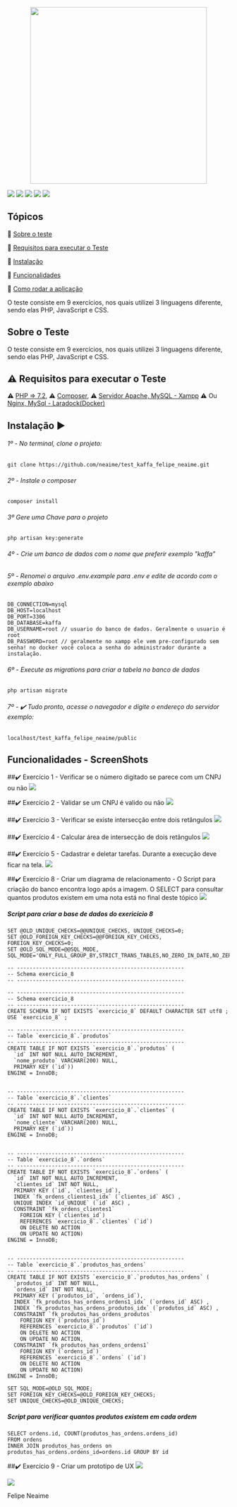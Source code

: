 <p align="center"><img src="https://github.com/neaime/test_kaffa_felipe_neaime/blob/master/banner-redme.png" width="400"></p>

<img src="https://img.shields.io/static/v1?label=laravel&message=framework&color=blue&style=for-the-badge&logo=laravel"/>  <img src="https://img.shields.io/static/v1?label=&message=php&color=666&style=for-the-badge&logo=php"/>  <img src="https://img.shields.io/static/v1?label&message=JavaScript&color=blue&style=for-the-badge&logo=javascript"/> <img src="https://img.shields.io/static/v1?label&message=HTML&color=blue&style=for-the-badge&logo=HTML"/> <img src="https://img.shields.io/static/v1?label&message=CSS&color=blue&style=for-the-badge&logo=CSS"/>

## Tópicos

:small_blue_diamond: [Sobre o teste](#sobre-o-teste)

:small_blue_diamond: [Requisitos para executar o Teste](#requisitos-para-executar-o-teste)

:small_blue_diamond: [Instalação](#instalação)

:small_blue_diamond: [Funcionalidades](#funcionalidades)

:small_blue_diamond: [Como rodar a aplicação](#como-rodar-a-aplicação-arrow_forward)


O teste consiste em 9 exercícios, nos quais utilizei 3 linguagens diferente, sendo elas PHP, JavaScript e CSS.

## Sobre o Teste

O teste consiste em 9 exercícios, nos quais utilizei 3 linguagens diferente, sendo elas PHP, JavaScript e CSS.

## :warning: Requisitos para executar o Teste

:warning: [PHP => 7.2](https://www.php.net/downloads),
:warning: [Composer](https://getcomposer.org/),
:warning: [Servidor Apache, MySQL - Xampp](https://www.apachefriends.org/pt_br/index.html) :warning: Ou [Nginx, MySql - Laradock(Docker)](https://laradock.io/)


## Instalação :arrow_forward:

###### 1º - No terminal, clone o projeto: 
```
git clone https://github.com/neaime/test_kaffa_felipe_neaime.git
```

###### 2º - Instale o composer
```
composer install
```

###### 3º Gere uma Chave para o projeto
```
php artisan key:generate
```

###### 4º - Crie um banco de dados com o nome que preferir exemplo "kaffa"

###### 5º - Renomei o arquivo .env.example para .env e edite de acordo com o exemplo abaixo
```
DB_CONNECTION=mysql
DB_HOST=localhost
DB_PORT=3306
DB_DATABASE=kaffa
DB_USERNAME=root // usuario do banco de dados. Geralmente o usuario é root
DB_PASSWORD=root // geralmente no xampp ele vem pre-configurado sem senha! no docker você coloca a senha do administrador durante a instalação.
```

###### 6º - Execute as migrations para criar a tabela no banco de dados
```
php artisan migrate
```

###### 7º - :heavy_check_mark: Tudo pronto, acesse o navegador e digite o endereço do servidor exemplo:
```
localhost/test_kaffa_felipe_neaime/public
```

## Funcionalidades - ScreenShots

##:heavy_check_mark: Exercício 1 - Verificar se o número digitado se parece com um CNPJ ou não
![](https://github.com/neaime/test_kaffa_felipe_neaime/blob/master/public/img-readme/exercicio-1/exercicio-1.gif)


##:heavy_check_mark: Exercício 2 - Validar se um CNPJ é valido ou não
![](https://github.com/neaime/test_kaffa_felipe_neaime/blob/master/public/img-readme/exercicio-2/exercicio-2.gif)

##:heavy_check_mark: Exercício 3 - Verificar se existe intersecção entre dois retângulos
![](https://github.com/neaime/test_kaffa_felipe_neaime/blob/master/public/img-readme/exercicio-3/exericicio-3.gif)

##:heavy_check_mark: Exercício 4 - Calcular área de intersecção de dois retângulos
![](https://github.com/neaime/test_kaffa_felipe_neaime/blob/master/public/img-readme/exercicio-4/exerciocio-4.gif)

##:heavy_check_mark: Exercício 5 - Cadastrar e deletar tarefas. Durante a execução deve ficar na tela.
![](https://github.com/neaime/test_kaffa_felipe_neaime/blob/master/public/img-readme/exercicio-5/exercicio-5.gif)

##:heavy_check_mark: Exercício 8 - Criar um diagrama de relacionamento - O Script para criação do banco encontra logo após a imagem. O SELECT para consultar quantos produtos existem em uma nota está no final deste tópico
![](https://github.com/neaime/test_kaffa_felipe_neaime/blob/master/public/img/diagrama-de-relacionamento.png)

##### Script para criar a base de dados do exericício 8
```
SET @OLD_UNIQUE_CHECKS=@@UNIQUE_CHECKS, UNIQUE_CHECKS=0;
SET @OLD_FOREIGN_KEY_CHECKS=@@FOREIGN_KEY_CHECKS, FOREIGN_KEY_CHECKS=0;
SET @OLD_SQL_MODE=@@SQL_MODE, SQL_MODE='ONLY_FULL_GROUP_BY,STRICT_TRANS_TABLES,NO_ZERO_IN_DATE,NO_ZERO_DATE,ERROR_FOR_DIVISION_BY_ZERO,NO_ENGINE_SUBSTITUTION';

-- -----------------------------------------------------
-- Schema exercicio_8
-- -----------------------------------------------------

-- -----------------------------------------------------
-- Schema exercicio_8
-- -----------------------------------------------------
CREATE SCHEMA IF NOT EXISTS `exercicio_8` DEFAULT CHARACTER SET utf8 ;
USE `exercicio_8` ;

-- -----------------------------------------------------
-- Table `exercicio_8`.`produtos`
-- -----------------------------------------------------
CREATE TABLE IF NOT EXISTS `exercicio_8`.`produtos` (
  `id` INT NOT NULL AUTO_INCREMENT,
  `nome_produto` VARCHAR(200) NULL,
  PRIMARY KEY (`id`))
ENGINE = InnoDB;


-- -----------------------------------------------------
-- Table `exercicio_8`.`clientes`
-- -----------------------------------------------------
CREATE TABLE IF NOT EXISTS `exercicio_8`.`clientes` (
  `id` INT NOT NULL AUTO_INCREMENT,
  `nome_cliente` VARCHAR(200) NULL,
  PRIMARY KEY (`id`))
ENGINE = InnoDB;


-- -----------------------------------------------------
-- Table `exercicio_8`.`ordens`
-- -----------------------------------------------------
CREATE TABLE IF NOT EXISTS `exercicio_8`.`ordens` (
  `id` INT NOT NULL AUTO_INCREMENT,
  `clientes_id` INT NOT NULL,
  PRIMARY KEY (`id`, `clientes_id`),
  INDEX `fk_ordens_clientes1_idx` (`clientes_id` ASC) ,
  UNIQUE INDEX `id_UNIQUE` (`id` ASC) ,
  CONSTRAINT `fk_ordens_clientes1`
    FOREIGN KEY (`clientes_id`)
    REFERENCES `exercicio_8`.`clientes` (`id`)
    ON DELETE NO ACTION
    ON UPDATE NO ACTION)
ENGINE = InnoDB;


-- -----------------------------------------------------
-- Table `exercicio_8`.`produtos_has_ordens`
-- -----------------------------------------------------
CREATE TABLE IF NOT EXISTS `exercicio_8`.`produtos_has_ordens` (
  `produtos_id` INT NOT NULL,
  `ordens_id` INT NOT NULL,
  PRIMARY KEY (`produtos_id`, `ordens_id`),
  INDEX `fk_produtos_has_ordens_ordens1_idx` (`ordens_id` ASC) ,
  INDEX `fk_produtos_has_ordens_produtos_idx` (`produtos_id` ASC) ,
  CONSTRAINT `fk_produtos_has_ordens_produtos`
    FOREIGN KEY (`produtos_id`)
    REFERENCES `exercicio_8`.`produtos` (`id`)
    ON DELETE NO ACTION
    ON UPDATE NO ACTION,
  CONSTRAINT `fk_produtos_has_ordens_ordens1`
    FOREIGN KEY (`ordens_id`)
    REFERENCES `exercicio_8`.`ordens` (`id`)
    ON DELETE NO ACTION
    ON UPDATE NO ACTION)
ENGINE = InnoDB;

SET SQL_MODE=@OLD_SQL_MODE;
SET FOREIGN_KEY_CHECKS=@OLD_FOREIGN_KEY_CHECKS;
SET UNIQUE_CHECKS=@OLD_UNIQUE_CHECKS;
```

##### Script para verificar quantos produtos existem em cada ordem
```
SELECT ordens.id, COUNT(produtos_has_ordens.ordens_id)
FROM ordens
INNER JOIN produtos_has_ordens on produtos_has_ordens.ordens_id=ordens.id GROUP BY id
```

##:heavy_check_mark: Exercício 9 - Criar um prototipo de UX
![](https://github.com/neaime/test_kaffa_felipe_neaime/blob/master/public/img/prototipo-ux.png)

![](https://github.com/neaime/test_kaffa_felipe_neaime/blob/master/public/img/prototipo-ux.gif)


Felipe Neaime
